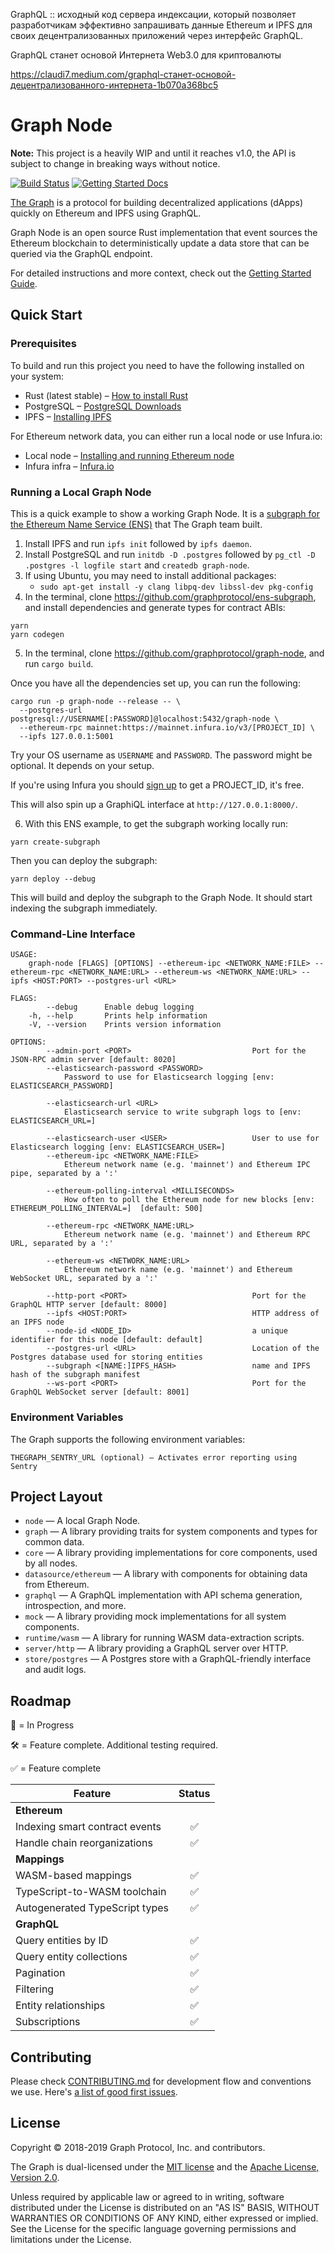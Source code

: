GraphQL :: исходный код сервера индексации, который позволяет разработчикам эффективно запрашивать данные Ethereum и IPFS для своих децентрализованных приложений через интерфейс GraphQL.

GraphQL станет основой Интернета Web3.0 для криптовалюты

https://claudi7.medium.com/graphql-станет-основой-децентрализованного-интернета-1b070a368bc5

# Graph Node

**Note:** This project is a heavily WIP and until it reaches v1.0, the API is subject to change in breaking ways without notice.

[![Build Status](https://travis-ci.org/graphprotocol/graph-node.svg?branch=master)](https://travis-ci.org/graphprotocol/graph-node)
[![Getting Started Docs](https://img.shields.io/badge/docs-getting--started-brightgreen.svg)](docs/getting-started.md)

[The Graph](https://thegraph.com/) is a protocol for building decentralized applications (dApps) quickly on Ethereum and IPFS using GraphQL.

Graph Node is an open source Rust implementation that event sources the Ethereum blockchain to deterministically update a data store that can be queried via the GraphQL endpoint.

For detailed instructions and more context, check out the [Getting Started Guide](docs/getting-started.md).

## Quick Start

### Prerequisites

To build and run this project you need to have the following installed on your system:

- Rust (latest stable) – [How to install Rust](https://www.rust-lang.org/en-US/install.html)
- PostgreSQL – [PostgreSQL Downloads](https://www.postgresql.org/download/)
- IPFS – [Installing IPFS](https://ipfs.io/docs/install/)

For Ethereum network data, you can either run a local node or use Infura.io:

- Local node – [Installing and running Ethereum node](https://ethereum.gitbooks.io/frontier-guide/content/getting_a_client.html)
- Infura infra – [Infura.io](https://infura.io/)

### Running a Local Graph Node

This is a quick example to show a working Graph Node. It is a [subgraph for the Ethereum Name Service (ENS)](https://github.com/graphprotocol/ens-subgraph) that The Graph team built.

1. Install IPFS and run `ipfs init` followed by `ipfs daemon`.
2. Install PostgreSQL and run `initdb -D .postgres` followed by `pg_ctl -D .postgres -l logfile start` and `createdb graph-node`.
3. If using Ubuntu, you may need to install additional packages:
   - `sudo apt-get install -y clang libpq-dev libssl-dev pkg-config`
4. In the terminal, clone https://github.com/graphprotocol/ens-subgraph, and install dependencies and generate types for contract ABIs:

```
yarn
yarn codegen
```

5. In the terminal, clone https://github.com/graphprotocol/graph-node, and run `cargo build`.

Once you have all the dependencies set up, you can run the following:

```
cargo run -p graph-node --release -- \
  --postgres-url postgresql://USERNAME[:PASSWORD]@localhost:5432/graph-node \
  --ethereum-rpc mainnet:https://mainnet.infura.io/v3/[PROJECT_ID] \
  --ipfs 127.0.0.1:5001
```

Try your OS username as `USERNAME` and `PASSWORD`. The password might be optional. It depends on your setup.

If you're using Infura you should [sign up](https://infura.io/register) to get a PROJECT_ID, it's free.

This will also spin up a GraphiQL interface at `http://127.0.0.1:8000/`.

6.  With this ENS example, to get the subgraph working locally run:

```
yarn create-subgraph
```

Then you can deploy the subgraph:

```
yarn deploy --debug
```

This will build and deploy the subgraph to the Graph Node. It should start indexing the subgraph immediately.

### Command-Line Interface

```
USAGE:
    graph-node [FLAGS] [OPTIONS] --ethereum-ipc <NETWORK_NAME:FILE> --ethereum-rpc <NETWORK_NAME:URL> --ethereum-ws <NETWORK_NAME:URL> --ipfs <HOST:PORT> --postgres-url <URL>

FLAGS:
        --debug      Enable debug logging
    -h, --help       Prints help information
    -V, --version    Prints version information

OPTIONS:
        --admin-port <PORT>                           Port for the JSON-RPC admin server [default: 8020]
        --elasticsearch-password <PASSWORD>
            Password to use for Elasticsearch logging [env: ELASTICSEARCH_PASSWORD]

        --elasticsearch-url <URL>
            Elasticsearch service to write subgraph logs to [env: ELASTICSEARCH_URL=]

        --elasticsearch-user <USER>                   User to use for Elasticsearch logging [env: ELASTICSEARCH_USER=]
        --ethereum-ipc <NETWORK_NAME:FILE>
            Ethereum network name (e.g. 'mainnet') and Ethereum IPC pipe, separated by a ':'

        --ethereum-polling-interval <MILLISECONDS>
            How often to poll the Ethereum node for new blocks [env: ETHEREUM_POLLING_INTERVAL=]  [default: 500]

        --ethereum-rpc <NETWORK_NAME:URL>
            Ethereum network name (e.g. 'mainnet') and Ethereum RPC URL, separated by a ':'

        --ethereum-ws <NETWORK_NAME:URL>
            Ethereum network name (e.g. 'mainnet') and Ethereum WebSocket URL, separated by a ':'

        --http-port <PORT>                            Port for the GraphQL HTTP server [default: 8000]
        --ipfs <HOST:PORT>                            HTTP address of an IPFS node
        --node-id <NODE_ID>                           a unique identifier for this node [default: default]
        --postgres-url <URL>                          Location of the Postgres database used for storing entities
        --subgraph <[NAME:]IPFS_HASH>                 name and IPFS hash of the subgraph manifest
        --ws-port <PORT>                              Port for the GraphQL WebSocket server [default: 8001]
```

### Environment Variables

The Graph supports the following environment variables:

```
THEGRAPH_SENTRY_URL (optional) — Activates error reporting using Sentry
```

## Project Layout

- `node` — A local Graph Node.
- `graph` — A library providing traits for system components and types for
  common data.
- `core` — A library providing implementations for core components, used by all
  nodes.
- `datasource/ethereum` — A library with components for obtaining data from
  Ethereum.
- `graphql` — A GraphQL implementation with API schema generation,
  introspection, and more.
- `mock` — A library providing mock implementations for all system components.
- `runtime/wasm` — A library for running WASM data-extraction scripts.
- `server/http` — A library providing a GraphQL server over HTTP.
- `store/postgres` — A Postgres store with a GraphQL-friendly interface
  and audit logs.

## Roadmap

🔨 = In Progress

🛠 = Feature complete. Additional testing required.

✅ = Feature complete


| Feature |  Status |
| ------- |  :------: |
| **Ethereum** |    |
| Indexing smart contract events | ✅ |
| Handle chain reorganizations | ✅ |
| **Mappings** |    |
| WASM-based mappings| ✅ |
| TypeScript-to-WASM toolchain | ✅ |
| Autogenerated TypeScript types | ✅ |
| **GraphQL** |     |
| Query entities by ID | ✅ |
| Query entity collections | ✅ |
| Pagination | ✅ |
| Filtering | ✅ |
| Entity relationships | ✅ |
| Subscriptions | ✅ |


## Contributing

Please check [CONTRIBUTING.md](CONTRIBUTING.md) for development flow and conventions we use.
Here's [a list of good first issues](https://github.com/graphprotocol/graph-node/labels/good%20first%20issue).

## License

Copyright &copy; 2018-2019 Graph Protocol, Inc. and contributors.

The Graph is dual-licensed under the [MIT license](LICENSE-MIT) and the [Apache License, Version 2.0](LICENSE-APACHE).

Unless required by applicable law or agreed to in writing, software distributed under the License is distributed on an "AS IS" BASIS, WITHOUT WARRANTIES OR CONDITIONS OF ANY KIND, either expressed or implied. See the License for the specific language governing permissions and limitations under the License.
